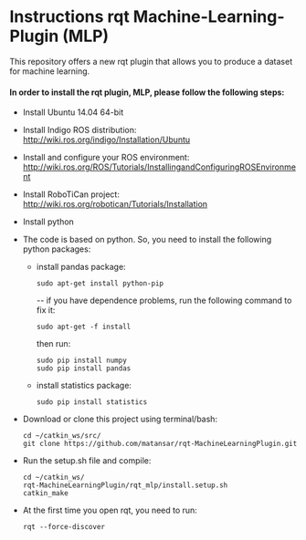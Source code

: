 # Instructions rqt Machine-Learning-Plugin (MLP) #
This repository offers a new rqt plugin that allows you to produce a dataset for machine learning. <br/>
#### In order to install the rqt plugin, MLP, please follow the following steps: ####
 * Install Ubuntu 14.04 64-bit
 * Install Indigo ROS distribution: http://wiki.ros.org/indigo/Installation/Ubuntu
 * Install and configure your ROS environment: http://wiki.ros.org/ROS/Tutorials/InstallingandConfiguringROSEnvironment
 * Install RoboTiCan project: http://wiki.ros.org/robotican/Tutorials/Installation
 * Install python
 * The code is based on python. So, you need to install the following python packages:
    * install pandas package:
      ```{r, engine='sh', count_lines}
      sudo apt-get install python-pip
      ```
      -- if you have dependence problems, run the following command to fix it:
      ```{r, engine='sh', count_lines}
      sudo apt-get -f install
      ```
      then run:
      ```{r, engine='sh', count_lines}
      sudo pip install numpy
      sudo pip install pandas
      ```
    * install statistics package:
         ```{r, engine='sh', count_lines}
      sudo pip install statistics
      ```

 * Download or clone this project using terminal/bash:
   ```{r, engine='sh', count_lines}
   cd ~/catkin_ws/src/
   git clone https://github.com/matansar/rqt-MachineLearningPlugin.git
   ```
 * Run the setup.sh file and compile:
   ```{r, engine='sh', count_lines}
   cd ~/catkin_ws/
   rqt-MachineLearningPlugin/rqt_mlp/install.setup.sh
   catkin_make
   ```
 * At the first time you open rqt, you need to run:
   ```{r, engine='sh', count_lines}
   rqt --force-discover
   ```

